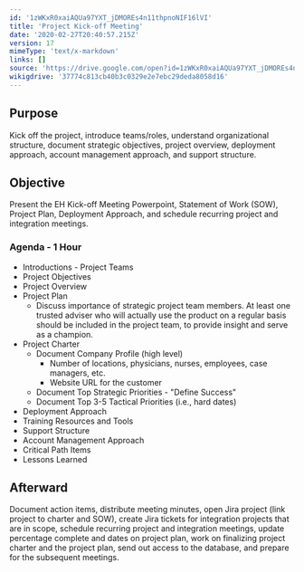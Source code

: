```yaml
---
id: '1zWKxR0xaiAQUa97YXT_jDMOREs4n11thpnoNIF16lVI'
title: 'Project Kick-off Meeting'
date: '2020-02-27T20:40:57.215Z'
version: 17
mimeType: 'text/x-markdown'
links: []
source: 'https://drive.google.com/open?id=1zWKxR0xaiAQUa97YXT_jDMOREs4n11thpnoNIF16lVI'
wikigdrive: '37774c813cb40b3c0329e2e7ebc29deda8058d16'
---
```

## Purpose

Kick off the project, introduce teams/roles, understand organizational structure, document strategic objectives, project overview, deployment approach, account management approach, and support structure.

## Objective

Present the EH Kick-off Meeting Powerpoint, Statement of Work (SOW), Project Plan, Deployment Approach, and schedule recurring project and integration meetings.

### Agenda - 1 Hour

* Introductions - Project Teams
* Project Objectives
* Project Overview
* Project Plan
    * Discuss importance of strategic project team members. At least one trusted adviser who will actually use the product on a regular basis should be included in the project team, to provide insight and serve as a champion.
* Project Charter
    * Document Company Profile (high level)
        * Number of locations, physicians, nurses, employees, case managers, etc.
        * Website URL for the customer
    * Document Top Strategic Priorities - "Define Success"
    * Document Top 3-5 Tactical Priorities (i.e., hard dates)
* Deployment Approach
* Training Resources and Tools
* Support Structure
* Account Management Approach
* Critical Path Items
* Lessons Learned

## Afterward

Document action items, distribute meeting minutes, open Jira project (link project to charter and SOW), create Jira tickets for integration projects that are in scope, schedule recurring project and integration meetings, update percentage complete and dates on project plan, work on finalizing project charter and the project plan, send out access to the database, and prepare for the subsequent meetings.
